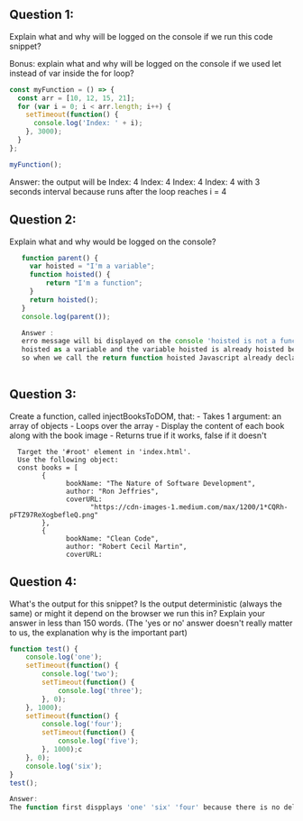 ## Question 1:

Explain what and why will be logged on the console if we run this code snippet?

Bonus: explain what and why will be logged on the console if we used let instead of var inside the for loop?

```js
const myFunction = () => {
  const arr = [10, 12, 15, 21];
  for (var i = 0; i < arr.length; i++) {
    setTimeout(function() {
      console.log('Index: ' + i);
    }, 3000);
  }
};

myFunction();
```
Answer:
the output will be 
Index: 4
Index: 4
Index: 4 
Index: 4
with 3 seconds interval because runs after the loop reaches i = 4

## Question 2:

Explain what and why would be logged on the console?
```js
   function parent() {
     var hoisted = "I'm a variable";
     function hoisted() {
         return "I'm a function";
     }
     return hoisted(); 
   }
   console.log(parent());

   Answer :
   erro message will bi displayed on the console 'hoisted is not a function' because we have already declared
   hoisted as a variable and the variable hoisted is already hoisted before the return function.
   so when we call the return function hoisted Javascript already declared the variable with that name.
   
```

## Question 3:
Create a function, called injectBooksToDOM, that:
      - Takes 1 argument: an array of objects
      - Loops over the array
      - Display the content of each book along with the book image
      - Returns true if it works, false if it doesn't
  
      Target the '#root' element in 'index.html'.
      Use the following object: 
      const books = [
            {
                  bookName: "The Nature of Software Development",
                  author: "Ron Jeffries",
                  coverURL:
                        "https://cdn-images-1.medium.com/max/1200/1*CQRh-pFTZ97ReXogbefleQ.png"
            },
            {
                  bookName: "Clean Code",
                  author: "Robert Cecil Martin",
                  coverURL:
## Question 4:
What's the output for this snippet? Is the output deterministic (always the same) or might it depend on the browser
we run this in? 
Explain your answer in less than 150 words. (The 'yes or no' answer doesn't really matter to us, 
the explanation why is the important part)
```js
function test() {
    console.log('one');
    setTimeout(function() {
        console.log('two');
        setTimeout(function() {
            console.log('three');
        }, 0);
    }, 1000);
    setTimeout(function() {
        console.log('four');
        setTimeout(function() { 
            console.log('five');
        }, 1000);c
    }, 0);
    console.log('six');
}
test();

Answer:
The function first dispplays 'one' 'six' 'four' because there is no delay interval for these three then after one second it displays 'four' and 'two' 'five' and 'three' because they all have the sme time delay(1 second). set interval API makes the function to run asynchronously.
```
